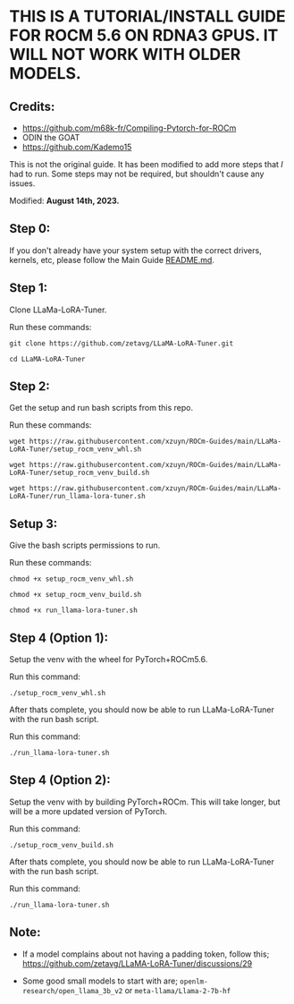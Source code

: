 # THIS IS A TUTORIAL/INSTALL GUIDE FOR ROCM 5.6 ON RDNA3 GPUS. IT WILL NOT WORK WITH OLDER MODELS.
## Credits:
- https://github.com/m68k-fr/Compiling-Pytorch-for-ROCm
- ODIN the GOAT
- https://github.com/Kademo15

This is not the original guide. It has been modified to add more steps that *I* had to run. Some steps may not be required, but shouldn't cause any issues.

Modified: **August 14th, 2023.**

## Step 0:
If you don't already have your system setup with the correct drivers, kernels, etc, please follow the Main Guide [README.md](..).

## Step 1:
Clone LLaMa-LoRA-Tuner.

Run these commands:

`git clone https://github.com/zetavg/LLaMA-LoRA-Tuner.git`

`cd LLaMA-LoRA-Tuner`

## Step 2:
Get the setup and run bash scripts from this repo.

Run these commands:

`wget https://raw.githubusercontent.com/xzuyn/ROCm-Guides/main/LLaMa-LoRA-Tuner/setup_rocm_venv_whl.sh`

`wget https://raw.githubusercontent.com/xzuyn/ROCm-Guides/main/LLaMa-LoRA-Tuner/setup_rocm_venv_build.sh`

`wget https://raw.githubusercontent.com/xzuyn/ROCm-Guides/main/LLaMa-LoRA-Tuner/run_llama-lora-tuner.sh`

## Setup 3:
Give the bash scripts permissions to run.

Run these commands:

`chmod +x setup_rocm_venv_whl.sh`

`chmod +x setup_rocm_venv_build.sh`

`chmod +x run_llama-lora-tuner.sh`

## Step 4 (Option 1):
Setup the venv with the wheel for PyTorch+ROCm5.6.

Run this command:

`./setup_rocm_venv_whl.sh`

After thats complete, you should now be able to run LLaMa-LoRA-Tuner with the run bash script.

Run this command:

`./run_llama-lora-tuner.sh`

## Step 4 (Option 2):
Setup the venv with by building PyTorch+ROCm. This will take longer, but will be a more updated version of PyTorch.

Run this command:

`./setup_rocm_venv_build.sh`

After thats complete, you should now be able to run LLaMa-LoRA-Tuner with the run bash script.

Run this command:

`./run_llama-lora-tuner.sh`

## Note:
- If a model complains about not having a padding token, follow this; https://github.com/zetavg/LLaMA-LoRA-Tuner/discussions/29

- Some good small models to start with are; `openlm-research/open_llama_3b_v2` or `meta-llama/Llama-2-7b-hf`
